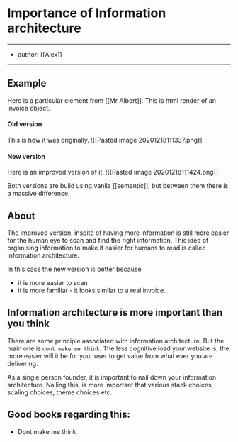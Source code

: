 # Importance of Information architecture
---
- author: [[Alex]]

---
## Example

Here is a particular element from [[Mr Albert]]. This is html render of an invoice object.  

#### Old version
This is how it was originally.
![[Pasted image 20201218111337.png]]


#### New version
Here is an improved version of it. 
![[Pasted image 20201218111424.png]]

Both versions are build using vanila [[semantic]], but between them there is a massive difference. 

## About

The improved version, inspite of having more information is still more easier for the human eye to scan and find the right information. This idea of organising information to make it easier for humans to read is called information architecture. 

In this case the new version is better because 
- it is more easier to scan 
- it is more familiar - it looks similar to a real invoice. 

## Information architecture is more important than you think
There are some principle associated with information architecture. But the main one is `dont make me think`. The less cognitive load your website is, the more easier will it be for your user to get value from what ever you are delivering. 

As a single person founder, it is important to nail down your information architecture. Nailing this, is more important that various stack choices, scaling choices, theme choices etc.  

## Good books regarding this: 
- Dont make me think 